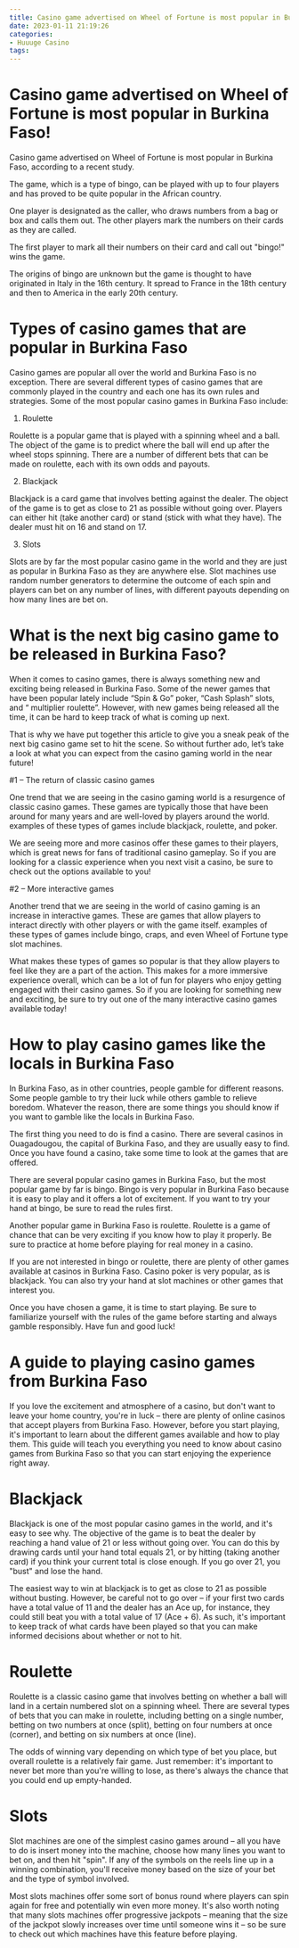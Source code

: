```yaml
---
title: Casino game advertised on Wheel of Fortune is most popular in Burkina Faso!
date: 2023-01-11 21:19:26
categories:
- Huuuge Casino
tags:
---
```



#  Casino game advertised on Wheel of Fortune is most popular in Burkina Faso!

Casino game advertised on Wheel of Fortune is most popular in Burkina Faso, according to a recent study.

The game, which is a type of bingo, can be played with up to four players and has proved to be quite popular in the African country.

One player is designated as the caller, who draws numbers from a bag or box and calls them out. The other players mark the numbers on their cards as they are called.

The first player to mark all their numbers on their card and call out "bingo!" wins the game.

The origins of bingo are unknown but the game is thought to have originated in Italy in the 16th century. It spread to France in the 18th century and then to America in the early 20th century.

#  Types of casino games that are popular in Burkina Faso

Casino games are popular all over the world and Burkina Faso is no exception. There are several different types of casino games that are commonly played in the country and each one has its own rules and strategies. Some of the most popular casino games in Burkina Faso include:

1. Roulette

Roulette is a popular game that is played with a spinning wheel and a ball. The object of the game is to predict where the ball will end up after the wheel stops spinning. There are a number of different bets that can be made on roulette, each with its own odds and payouts.

2. Blackjack

Blackjack is a card game that involves betting against the dealer. The object of the game is to get as close to 21 as possible without going over. Players can either hit (take another card) or stand (stick with what they have). The dealer must hit on 16 and stand on 17.

3. Slots

Slots are by far the most popular casino game in the world and they are just as popular in Burkina Faso as they are anywhere else. Slot machines use random number generators to determine the outcome of each spin and players can bet on any number of lines, with different payouts depending on how many lines are bet on.

#  What is the next big casino game to be released in Burkina Faso?

When it comes to casino games, there is always something new and exciting being released in Burkina Faso. Some of the newer games that have been popular lately include “Spin & Go” poker, “Cash Splash” slots, and “ multiplier roulette”. However, with new games being released all the time, it can be hard to keep track of what is coming up next.

That is why we have put together this article to give you a sneak peak of the next big casino game set to hit the scene. So without further ado, let’s take a look at what you can expect from the casino gaming world in the near future!

#1 – The return of classic casino games

One trend that we are seeing in the casino gaming world is a resurgence of classic casino games. These games are typically those that have been around for many years and are well-loved by players around the world. examples of these types of games include blackjack, roulette, and poker.

We are seeing more and more casinos offer these games to their players, which is great news for fans of traditional casino gameplay. So if you are looking for a classic experience when you next visit a casino, be sure to check out the options available to you!

#2 – More interactive games

Another trend that we are seeing in the world of casino gaming is an increase in interactive games. These are games that allow players to interact directly with other players or with the game itself. examples of these types of games include bingo, craps, and even Wheel of Fortune type slot machines.

What makes these types of games so popular is that they allow players to feel like they are a part of the action. This makes for a more immersive experience overall, which can be a lot of fun for players who enjoy getting engaged with their casino games. So if you are looking for something new and exciting, be sure to try out one of the many interactive casino games available today!

#  How to play casino games like the locals in Burkina Faso

In Burkina Faso, as in other countries, people gamble for different reasons. Some people gamble to try their luck while others gamble to relieve boredom. Whatever the reason, there are some things you should know if you want to gamble like the locals in Burkina Faso.

The first thing you need to do is find a casino. There are several casinos in Ouagadougou, the capital of Burkina Faso, and they are usually easy to find. Once you have found a casino, take some time to look at the games that are offered.

There are several popular casino games in Burkina Faso, but the most popular game by far is bingo. Bingo is very popular in Burkina Faso because it is easy to play and it offers a lot of excitement. If you want to try your hand at bingo, be sure to read the rules first.

Another popular game in Burkina Faso is roulette. Roulette is a game of chance that can be very exciting if you know how to play it properly. Be sure to practice at home before playing for real money in a casino.

If you are not interested in bingo or roulette, there are plenty of other games available at casinos in Burkina Faso. Casino poker is very popular, as is blackjack. You can also try your hand at slot machines or other games that interest you.

Once you have chosen a game, it is time to start playing. Be sure to familiarize yourself with the rules of the game before starting and always gamble responsibly. Have fun and good luck!

#  A guide to playing casino games from Burkina Faso

If you love the excitement and atmosphere of a casino, but don't want to leave your home country, you're in luck – there are plenty of online casinos that accept players from Burkina Faso. However, before you start playing, it's important to learn about the different games available and how to play them. This guide will teach you everything you need to know about casino games from Burkina Faso so that you can start enjoying the experience right away.

# Blackjack

Blackjack is one of the most popular casino games in the world, and it's easy to see why. The objective of the game is to beat the dealer by reaching a hand value of 21 or less without going over. You can do this by drawing cards until your hand total equals 21, or by hitting (taking another card) if you think your current total is close enough. If you go over 21, you "bust" and lose the hand.

The easiest way to win at blackjack is to get as close to 21 as possible without busting. However, be careful not to go over – if your first two cards have a total value of 11 and the dealer has an Ace up, for instance, they could still beat you with a total value of 17 (Ace + 6). As such, it's important to keep track of what cards have been played so that you can make informed decisions about whether or not to hit.

# Roulette

Roulette is a classic casino game that involves betting on whether a ball will land in a certain numbered slot on a spinning wheel. There are several types of bets that you can make in roulette, including betting on a single number, betting on two numbers at once (split), betting on four numbers at once (corner), and betting on six numbers at once (line).

The odds of winning vary depending on which type of bet you place, but overall roulette is a relatively fair game. Just remember: it's important to never bet more than you're willing to lose, as there's always the chance that you could end up empty-handed.

# Slots

Slot machines are one of the simplest casino games around – all you have to do is insert money into the machine, choose how many lines you want to bet on, and then hit "spin". If any of the symbols on the reels line up in a winning combination, you'll receive money based on the size of your bet and the type of symbol involved.

Most slots machines offer some sort of bonus round where players can spin again for free and potentially win even more money. It's also worth noting that many slots machines offer progressive jackpots – meaning that the size of the jackpot slowly increases over time until someone wins it – so be sure to check out which machines have this feature before playing.